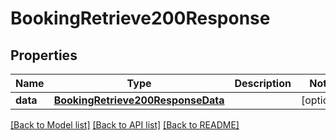 # BookingRetrieve200Response

## Properties
Name | Type | Description | Notes
------------ | ------------- | ------------- | -------------
**data** | [**BookingRetrieve200ResponseData**](BookingRetrieve200ResponseData.md) |  | [optional] 

[[Back to Model list]](../README.md#documentation-for-models) [[Back to API list]](../README.md#documentation-for-api-endpoints) [[Back to README]](../README.md)


